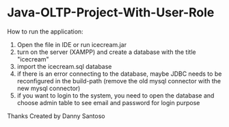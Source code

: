 # Java-OLTP-Project-With-User-Role

How to run the application:
1. Open the file in IDE or run icecream.jar
2. turn on the server (XAMPP) and create a database with the title "icecream"
3. import the icecream.sql database
4. if there is an error connecting to the database, maybe JDBC needs to be reconfigured in the build-path (remove the old mysql connector with the new mysql connector)
5. if you want to login to the system, you need to open the database and choose admin table to see email and password for login purpose

Thanks
Created by Danny Santoso
